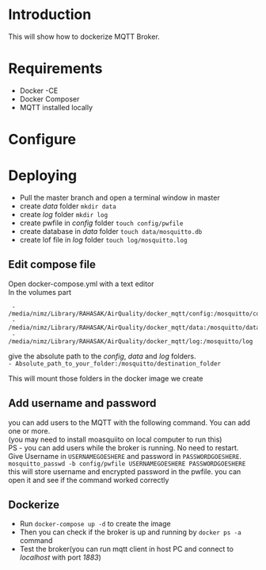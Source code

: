 # Introduction
This will show how to dockerize MQTT Broker.

# Requirements
* Docker -CE
* Docker Composer
* MQTT installed locally

# Configure

# Deploying
* Pull the master branch and open a terminal window in master
* create *data* folder `mkdir data`
* create *log* folder `mkdir log`
* create pwfile in *config* folder `touch config/pwfile`
* create database in *data* folder `touch data/mosquitto.db`
* create lof file in *log* folder `touch log/mosquitto.log`
## Edit compose file
Open docker-compose.yml with a text editor<br/>
In the volumes part
``` 
 - /media/nimz/Library/RAHASAK/AirQuality/docker_mqtt/config:/mosquitto/config
 - /media/nimz/Library/RAHASAK/AirQuality/docker_mqtt/data:/mosquitto/data
 - /media/nimz/Library/RAHASAK/AirQuality/docker_mqtt/log:/mosquitto/log
```
give the absolute path to the *config*, *data* and *log* folders.<br/>
`- Absolute_path_to_your_folder:/mosquitto/destination_folder`

This will mount those folders in the docker image we create

## Add username and password
you can add users to the MQTT with the following command. You can add one or more.<br/>
(you may need to install moasquiito on local computer to run this)<br/>
PS - you can add users while the broker is running. No need to restart.<br/>
Give Username in `USERNAMEGOESHERE` and password in `PASSWORDGOESHERE`.<br/>
`mosquitto_passwd -b config/pwfile USERNAMEGOESHERE PASSWORDGOESHERE`<br/>
this will store username and encrypted password in the pwfile. you can open it and see if the command worked correctly

## Dockerize
* Run `docker-compose up -d` to create the image
* Then you can check if the broker is up and running by `docker ps -a` command
* Test the broker(you can run mqtt client in host PC and connect to *localhost* with port *1883*)
